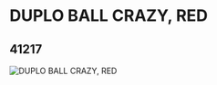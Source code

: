 # DUPLO BALL CRAZY, RED
## 41217
![DUPLO BALL CRAZY, RED](https://lc-www-live-s.legocdn.com/media/bricks/5/2/4156529.jpg)